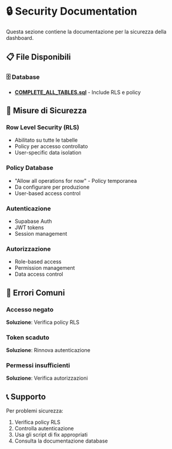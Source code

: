 # 🔒 Security Documentation

Questa sezione contiene la documentazione per la sicurezza della dashboard.

## 📋 File Disponibili

### 🗄️ Database
- **[COMPLETE_ALL_TABLES.sql](../database/COMPLETE_ALL_TABLES.sql)** - Include RLS e policy

## 🎯 Misure di Sicurezza

### Row Level Security (RLS)
- Abilitato su tutte le tabelle
- Policy per accesso controllato
- User-specific data isolation

### Policy Database
- "Allow all operations for now" - Policy temporanea
- Da configurare per produzione
- User-based access control

### Autenticazione
- Supabase Auth
- JWT tokens
- Session management

### Autorizzazione
- Role-based access
- Permission management
- Data access control

## 🚨 Errori Comuni

### Accesso negato
**Soluzione**: Verifica policy RLS

### Token scaduto
**Soluzione**: Rinnova autenticazione

### Permessi insufficienti
**Soluzione**: Verifica autorizzazioni

## 📞 Supporto

Per problemi sicurezza:
1. Verifica policy RLS
2. Controlla autenticazione
3. Usa gli script di fix appropriati
4. Consulta la documentazione database
